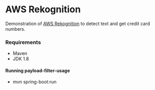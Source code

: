 # AWS Rekognition
Demonstration of [AWS Rekognition](https://aws.amazon.com/pt/rekognition/?blog-cards.sort-by=item.additionalFields.createdDate&blog-cards.sort-order=desc) to detect text and get credit card numbers.

### Requirements
* Maven
* JDK 1.8

#### Running payload-filter-usage
* mvn spring-boot:run
